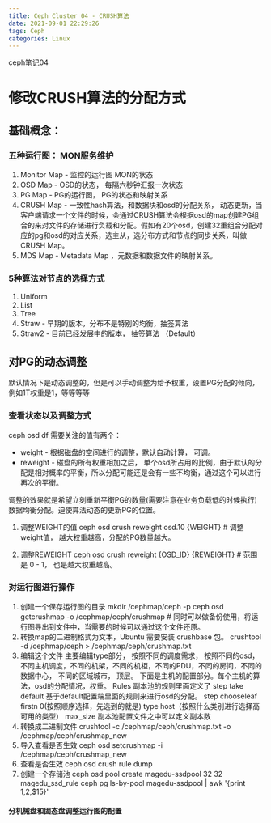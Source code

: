 ```yaml
---
title: Ceph Cluster 04 - CRUSH算法
date: 2021-09-01 22:29:26
tags: Ceph
categories: Linux
---
```


ceph笔记04
# 修改CRUSH算法的分配方式
## 基础概念：
### 五种运行图： MON服务维护
1. Monitor Map - 监控的运行图 MON的状态
2. OSD Map - OSD的状态， 每隔六秒钟汇报一次状态
3. PG Map - PG的运行图， PG的状态和映射关系
4. CRUSH Map - 一致性hash算法，和数据块和osd的分配关系， 动态更新，当客户端请求一个文件的时候，会通过CRUSH算法会根据osd的map创建PG组合的来对文件的存储进行负载和分配。假如有20个osd，创建32重组合分配对应的pg和osd的对应关系，选主从，选分布方式和节点的同步关系，叫做CRUSH Map。
5. MDS Map - Metadata Map ，元数据和数据文件的映射关系。
### 5种算法对节点的选择方式
1. Uniform
2. List 
3. Tree
4. Straw - 早期的版本，分布不是特别的均衡，抽签算法
5. Straw2 - 目前已经发展中的版本， 抽签算法 （Default）

## 对PG的动态调整
默认情况下是动态调整的，但是可以手动调整为给予权重，设置PG分配的倾向，例如1T权重是1，等等等等
### 查看状态以及调整方式
ceph osd df 
需要关注的值有两个：
- weight - 根据磁盘的空间进行的调整，默认自动计算， 可调。
- reweight - 磁盘的所有权重相加之后， 单个osd所占用的比例，由于默认的分配是相对概率的平衡，所以分配可能还是会有一些不均衡，通过这个可以进行再次的平衡。

调整的效果就是希望立刻重新平衡PG的数量(需要注意在业务负载低的时候执行) 数据均衡分配。迫使算法动态的更新PG的位置。

1. 调整WEIGHT的值
ceph osd crush reweight osd.10 {WEIGHT} # 调整weight值， 越大权重越高，分配的PG数量越大。

2. 调整REWEIGHT
ceph osd crush reweight {OSD_ID} {REWEIGHT} # 范围是 0 - 1， 也是越大权重越高。

### 对运行图进行操作
1. 创建一个保存运行图的目录
mkdir /cephmap/ceph -p 
ceph osd getcrushmap -o /cephmap/ceph/crushmap  # 同时可以做备份使用，将运行图导出到文件中，当需要的时候可以通过这个文件还原。
2. 转换map的二进制格式为文本，Ubuntu 需要安装 crushbase 包。
crushtool -d /cephmap/ceph > /cephmap/ceph/crushmap.txt
3. 编辑这个文件
主要编辑type部分， 按照不同的调度需求，
按照不同的osd，不同主机调度，不同的机架，不同的机柜，不同的PDU，不同的房间，不同的数据中心， 不同的区域城市， 顶层。
下面是主机的配置部分。每个主机的算法，osd的分配情况，权重。
Rules 副本池的规则里面定义了 
step take default  基于default配置端里面的规则来进行osd的分配。
step chooseleaf firstn 0(按照顺序选择，先选到的就是) type host（按照什么类别进行选择高可用的类型）
max_size 副本池配置文件之中可以定义副本数
4. 转换成二进制文件
crushtool -c /cephmap/ceph/crushmap.txt -o /cephmap/ceph/crushmap_new 
5. 导入查看是否生效
ceph osd setcrushmap -i /cephmap/ceph/crushmap_new
6. 查看是否生效
ceph osd crush rule dump
7. 创建一个存储池 
ceph osd pool create magedu-ssdpool 32 32 magedu_ssd_rule
ceph pg ls-by-pool  magedu-ssdpool | awk '{print $1,$2,$15}' 

#### 分机械盘和固态盘调整运行图的配置

